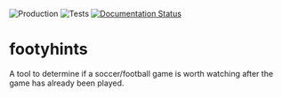 ![Production](https://github.com/pwnbus/footyhints/workflows/Production/badge.svg)
![Tests](https://github.com/pwnbus/footyhints/workflows/Tests/badge.svg?branch=master)
[![Documentation Status](https://readthedocs.org/projects/footyhints/badge/?version=latest)](https://footyhints.readthedocs.io/en/latest/?badge=latest)
# footyhints
A tool to determine if a soccer/football game is worth watching after the game has already been played.

